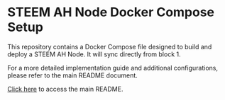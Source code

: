 <!DOCTYPE html>
<html lang="en">
<head>
    <meta charset="UTF-8">
    <meta name="viewport" content="width=device-width, initial-scale=1.0">
    <title>STEEM AH Node Docker Compose</title>
</head>
<body>
    <h1>STEEM AH Node Docker Compose Setup</h1>
    <p>This repository contains a Docker Compose file designed to build and deploy a STEEM AH Node. It will sync directly from block 1. </p>
    <p>For a more detailed implementation guide and additional configurations, please refer to the main README document.</p>
    <p><a href="https://gitlab.com/krishiv-g/steem-full-node-with-api-ah-hivemind">Click here</a> to access the main README.</p>
</body>
</html>
